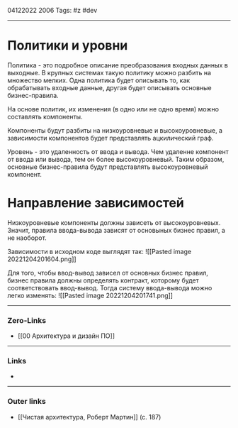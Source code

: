 04122022 2006
Tags: #z #dev

---
# Политики и уровни

Политика - это подробное описание преобразования входных данных в выходные.
В крупных системах такую политику можно разбить на множество мелких. Одна политика будет описывать то, как обрабатывать входные данные, другая будет описывать основные бизнес-правила.

На основе политик, их изменения (в одно или не одно время) можно составлять компоненты.

Компоненты будут разбиты на низкоуровневые и высокоуровневые, а зависимости компонентов будет представлять ацкилический граф.

Уровень - это удаленность от ввода и вывода. Чем удаленне компонент от ввода или вывода, тем он более высокоуровневый. Таким образом, основные бизнес-правила будут представлять высокоуровневый компонент.

# Направление зависимостей

Низкоуровневые компоненты должны зависеть от высокоуровневых. Значит, правила ввода-вывода зависят от основыных бизнес правил, а не наоборот.

Зависимости в исходном коде выглядят так:
![[Pasted image 20221204201604.png]]

Для того, чтобы ввод-вывод зависел от основных бизнес правил, бизнес правила должны определять контракт, которому будет соответствовать ввод-вывод. Тогда систему ввода-вывода можно легко изменять:
![[Pasted image 20221204201741.png]]

---
### Zero-Links
- [[00 Архитектура и дизайн ПО]]

---
### Links
- 

---
### Outer links
- [[Чистая архитектура, Роберт Мартин]] (с. 187)